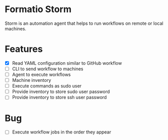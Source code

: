 # Formatio Storm

Storm is an automation agent that helps to run workflows on remote or local machines.

# Features

- [x] Read YAML configuration similar to GitHub workflow
- [ ] CLI to send workflow to machines
- [ ] Agent to execute workflows
- [ ] Machine inventory
- [ ] Execute commands as sudo user
- [ ] Provide inventory to store sudo user password
- [ ] Provide inventory to store ssh user password

# Bug

- [ ] Execute workflow jobs in the order they appear
